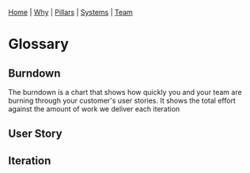 [Home](README.md) | [Why](why.md) | [Pillars](pillars.md) | [Systems](systems.md) | [Team](team-model.md)
# Glossary

## Burndown
The burndown is a chart that shows how quickly you and your team are burning through your customer's user stories. It shows the total effort against the amount of work we deliver each iteration

## User Story

## Iteration
